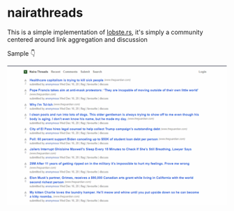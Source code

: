 # nairathreads
This is a simple implementation of [lobste.rs](https://lobste.rs/), it's simply a community centered around link aggregation and discussion

Sample 👇

![sample](sample.png)
